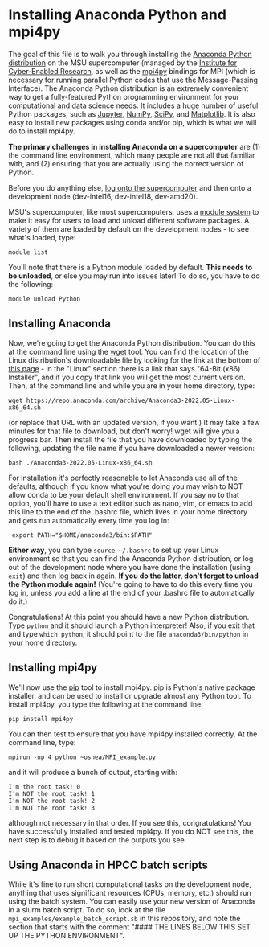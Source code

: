 # Installing Anaconda Python and mpi4py

The goal of this file is to walk you through installing the
[Anaconda Python distribution](https://www.anaconda.com/products/individual-b)
on the MSU supercomputer (managed by the
[Institute for Cyber-Enabled Research](https://icer.msu.edu/), as well
as the [mpi4py](https://mpi4py.readthedocs.io/en/stable/) bindings for
MPI (which is necessary for running parallel Python codes that use the
Message-Passing Interface).  The Anaconda Python distribution is an
extremely convenient way to get a fully-featured Python programming
environment for your computational and data science needs.  It
includes a huge number of useful Python packages, such as
[Jupyter](https://jupyter.org/), [NumPy](https://numpy.org/),
[SciPy](https://www.scipy.org/), and
[Matplotlib](https://matplotlib.org/).  It is also easy to install new
packages using conda and/or pip, which is what we will do to install
mpi4py.

**The primary challenges in installing Anaconda on a supercomputer**
  are (1) the command line environment, which many people are not all
  that familiar with, and (2) ensuring that you are actually using the
  correct version of Python.

Before you do anything else,
[log onto the supercomputer](https://wiki.hpcc.msu.edu/display/ITH/How+to+Access+HPCC)
and then onto a development node (dev-intel16, dev-intel18,
dev-amd20).

MSU's supercomputer, like most supercomputers, uses a
[module system](https://wiki.hpcc.msu.edu/display/ITH/Module+System+and+Software+Installation)
to make it easy for users to load and unload different software
packages.  A variety of them are loaded by default on the development
nodes - to see what's loaded, type:

```
module list
```

You'll note that there is a Python module loaded by default.  **This
needs to be unloaded**, or else you may run into issues later!  To do
so, you have to do the following:

```
module unload Python
```

## Installing Anaconda

Now, we're going to get the Anaconda Python distribution. You can do
this at the command line using the
[wget](https://www.gnu.org/software/wget/) tool.  You can find the
location of the Linux distribution's downloadable file by looking for
the link at the bottom of
[this page](https://www.anaconda.com/products/individual-b) - in the
"Linux" section there is a link that says "64-Bit (x86) Installer",
and if you copy that link you will get the most current version.
Then, at the command line and while you are in your home directory,
type:

```
wget https://repo.anaconda.com/archive/Anaconda3-2022.05-Linux-x86_64.sh
```

(or replace that URL with an updated version, if you want.)  It may
take a few minutes for that file to download, but don't worry!  wget
will give you a progress bar.  Then install the file that you have
downloaded by typing the following, updating the file name if you have
downloaded a newer version:

```
bash ./Anaconda3-2022.05-Linux-x86_64.sh
```

For installation it's perfectly reasonable to let Anaconda use all of
the defaults, although if you know what you're doing you may wish to
NOT allow conda to be your default shell environment.  If you say no
to that option, you'll have to use a text editor such as nano, vim, or
emacs to add this line to the end of the .bashrc file, which lives in
your home directory and gets run automatically every time you log in:

```
 export PATH="$HOME/anaconda3/bin:$PATH"
```

**Either way**, you can type `source ~/.bashrc` to set up your Linux
 environment so that you can find the Anaconda Python distribution, or
 log out of the development node where you have done the installation
 (using `exit`) and then log back in again.  **If you do the latter,
 don't forget to unload the Python module again!** (You're going to
 have to do this every time you log in, unless you add a line at the
 end of your .bashrc file to automatically do it.)

Congratulations!  At this point you should have a new Python
distribution.  Type `python` and it should launch a Python
interpreter!  Also, if you exit that and type `which python`, it
should point to the file `anaconda3/bin/python` in your home
directory.

## Installing mpi4py

We'll now use the [pip](https://pypi.org/project/pip/) tool to install
mpi4py.  pip is Python's native package installer, and can be used to
install or upgrade almost any Python tool.  To install mpi4py, you
type the following at the command line:
 
```
pip install mpi4py
```

You can then test to ensure that you have mpi4py installed correctly.
At the command line, type:

```
mpirun -np 4 python ~oshea/MPI_example.py
```

and it will produce a bunch of output, starting with:

```
I'm the root task! 0
I'm NOT the root task! 1
I'm NOT the root task! 2
I'm NOT the root task! 3
```

although not necessary in that order.  If you see this,
congratulations!  You have successfully installed and tested mpi4py.
If you do NOT see this, the next step is to debug it based on the
outputs you see.

## Using Anaconda in HPCC batch scripts

While it's fine to run short computational tasks on the development
node, anything that uses significant resources (CPUs, memory, etc.)
should run using the batch system.  You can easily use your new
version of Anaconda in a slurm batch script.  To do so, look at the
file `mpi_examples/example_batch_script.sb` in this repository, and
note the section that starts with the comment "#### THE LINES BELOW
THIS SET UP THE PYTHON ENVIRONMENT".
